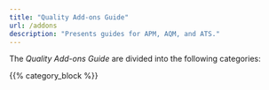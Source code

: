 ```yaml
---
title: "Quality Add-ons Guide"
url: /addons
description: "Presents guides for APM, AQM, and ATS."
---
```


The *Quality Add-ons Guide* are divided into the following categories:

{{% category_block %}}


